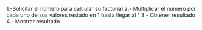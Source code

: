 1.-Solicitar el número para calcular su factorial
2.- Multiplicar el número por cada uno de sus valores restado en 1 hasta llegar al 1
3.- Obtener resultado
4.- Mostrar resultado